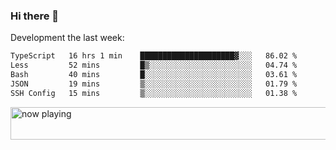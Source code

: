### Hi there 👋

Development the last week:
<!--START_SECTION:waka-->

```txt
TypeScript   16 hrs 1 min    █████████████████████▓░░░   86.02 %
Less         52 mins         █▒░░░░░░░░░░░░░░░░░░░░░░░   04.74 %
Bash         40 mins         █░░░░░░░░░░░░░░░░░░░░░░░░   03.61 %
JSON         19 mins         ▒░░░░░░░░░░░░░░░░░░░░░░░░   01.79 %
SSH Config   15 mins         ▒░░░░░░░░░░░░░░░░░░░░░░░░   01.38 %
```

<!--END_SECTION:waka-->

<!--
**JASONPANGGO/jasonpanggo** is a ✨ _special_ ✨ repository because its `README.md` (this file) appears on your GitHub profile.

Here are some ideas to get you started:

- 🔭 I’m currently working on ...
- 🌱 I’m currently learning ...
- 👯 I’m looking to collaborate on ...
- 🤔 I’m looking for help with ...
- 💬 Ask me about ...
- 📫 How to reach me: ...
- 😄 Pronouns: ...
- ⚡ Fun fact: ...
-->

<a href="https://volt.fm/user/q8yd9e79csfr57rt" target="_blank"><img src="https://spotify-badge-egoist.vercel.app/api/now-playing" width="540" height="52" alt="now playing"></a>
